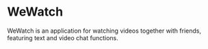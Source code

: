 # WeWatch
WeWatch is an application for watching videos together with friends, featuring text and video chat functions.
